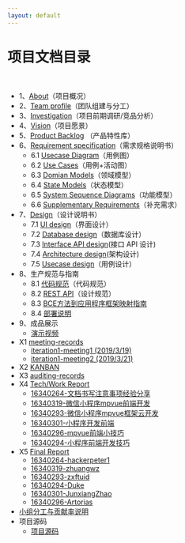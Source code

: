 ```yaml
---
layout: default
---
```


# 项目文档目录

&nbsp;&nbsp; 

* 1、[About](01-about.md)（项目概况）
* 2、[Team profile](02-team-profile.md)（团队组建与分工）
* 3、[Investigation](03-invest.md)（项目前期调研/竞品分析）
* 4、[Vision](04-vision.md)（项目愿景）
* 5、[Product Backlog](05-backlog.md) （产品特性库）
* 6、[Requirement specification](06-requirements.md)（需求规格说明书）
    - 6.1 [Usecase Diagram](06-01-usecase.md)（用例图）
    - 6.2 [Use Cases](06-02-use-cases.md)（用例+活动图）
    - 6.3 [Domian Models](./06-03-domain-model.html)（领域模型）
    - 6.4 [State Models](06-04-state-model.html)（状态模型）
    - 6.5 [System Sequence Diagrams](06-05-System-Sequence-Diagram.html)（功能模型）
    - 6.6 [Supplementary Requirements](06-06-supplementary-requirements.html)（补充需求）
* 7、[Design](07-designs.md)（设计说明书）
    - 7.1 [UI design](./07-01-UIDesign.md)（界面设计）
    - 7.2 [Database design](./07-02-db.html)（数据库设计）
    - 7.3 [Interface API design](./07-03-API.html)(接口 API 设计)
    - 7.4 [Architecture design](./07-04-Software-Architecture.html)(架构设计)
    - 7.5 [Usecase design](07-05-User-analyse.html)（用例设计）
* 8、生产规范与指南
    - 8.1 [代码规范](./08-01-CodeStyle.md)（代码规范）
    - 8.2 [REST API](08-02-RESTful-api-design-standard.html)（设计规范）
    - 8.3 [BCE方法到应用程序框架映射指南](08-03-relationship-between-ECB-framework-directory-design-logic-archit.html)
    - 8.4 [部署说明](./08-04-Deployment.md)
* 9、成品展示
    - [演示视频](https://www.bilibili.com/video/av56938510/)
* X1 [meeting-records](x1-meetings)
    - [iteration1-meeting1 (2019/3/19)](X1-iteration1-meeting1.html)
    - [iteration1-meeting2 (2019/3/21)](X1-iteration1-meeting2.html)
* X2 [KANBAN](https://github.com/TeamWeGo/teamwego/projects)
* X3 [auditing-records](x3-auditing.md)
* X4 [Tech/Work Report](x4-techniques.md)
    * [16340264-文档书写注意事项经验分享](https://hackerpeter1.github.io/swsad-hw/文档书写注意事项.html)
    * [16340319-微信小程序mpvue前端开发](https://zhuangwz.github.io/SSAD_Homework/homework/list.html)
    * [16340293-微信小程序mpvue框架云开发](https://www.yuque.com/zxftuid/lvqlec/pgz8ur)
    * [16340301-小程序开发前端](https://junxiangzhao.github.io/2019/06/23/SWSAD-techReport/)
    * [16340296-mpvue前端小技巧](https://www.ziquanzhang.ink/2019/06/23/mpvue%E5%89%8D%E7%AB%AF%E5%B0%8F%E6%8A%80%E5%B7%A7/)
    * [16340294-小程序前端开发技巧](https://dukecheung.github.io/2019/06/23/2019-06-23-WorkReport/)
* X5 [Final Report](x5-summary.md)
    * [16340264-hackerpeter1](https://hackerpeter1.github.io/swsad-hw/系统分析与设计个人总结.html)
    * [16340319-zhuangwz](https://zhuangwz.github.io/SSAD_Homework/homework/final_report.html)
    * [16340293-zxftuid](https://www.yuque.com/zxftuid/liq6qq/fudbfv)
    * [16340294-Duke](https://dukecheung.github.io/2019/06/23/2019-06-23-SWSAD)
    * [16340301-JunxiangZhao](https://junxiangzhao.github.io/2019/06/23/projectReport/)
    * [16340296-Artorias](https://www.ziquanzhang.ink/2019/06/23/%E7%B3%BB%E7%BB%9F%E5%88%86%E6%9E%90%E4%B8%8E%E8%AE%BE%E8%AE%A1%E4%B8%AA%E4%BA%BA%E6%80%BB%E7%BB%93/)
* [小组分工与贡献率说明](x5-fengong.md)
* 项目源码
    - [项目源码](https://github.com/TeamWeGo/source_code)
